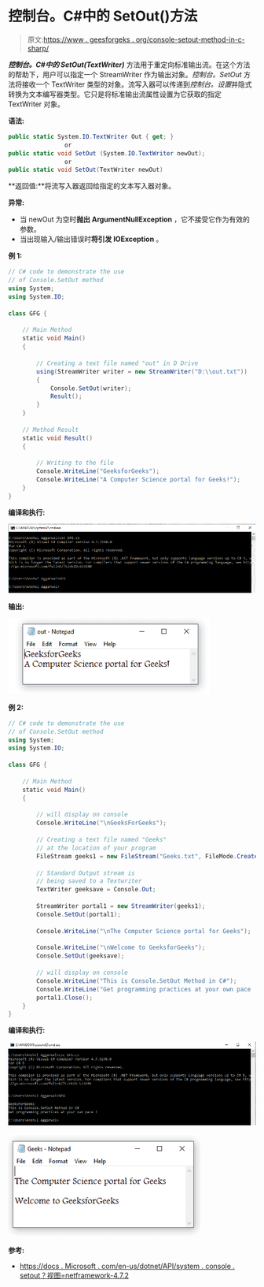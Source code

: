 # 控制台。C#中的 SetOut()方法

> 原文:[https://www . geesforgeks . org/console-setout-method-in-c-sharp/](https://www.geeksforgeeks.org/console-setout-method-in-c-sharp/)

***控制台。C#中的 SetOut(TextWriter)*** 方法用于重定向标准输出流。在这个方法的帮助下，用户可以指定一个 StreamWriter 作为输出对象。*控制台。SetOut* 方法将接收一个 TextWriter 类型的对象。流写入器可以传递到*控制台。设置*并隐式转换为文本编写器类型。它只是将标准输出流属性设置为它获取的指定 TextWriter 对象。

**语法:**

```cs
public static System.IO.TextWriter Out { get; }
                or
public static void SetOut (System.IO.TextWriter newOut);
                or
public static void SetOut(TextWriter newOut)

```

**返回值:**将流写入器返回给指定的文本写入器对象。

**异常:**

*   当 newOut 为空时**抛出 ArgumentNullException** ，它不接受它作为有效的参数。
*   当出现输入/输出错误时**将引发 IOException** 。

**例 1:**

```cs
// C# code to demonstrate the use 
// of Console.SetOut method
using System;
using System.IO;

class GFG {

    // Main Method
    static void Main()
    {

        // Creating a text file named "out" in D Drive
        using(StreamWriter writer = new StreamWriter("D:\\out.txt"))
        {
            Console.SetOut(writer);
            Result();
        }
    }

    // Method Result
    static void Result()
    {

        // Writing to the file
        Console.WriteLine("GeeksforGeeks");
        Console.WriteLine("A Computer Science portal for Geeks!");
    }
}
```

**编译和执行:**

[![](img/0f224bff26e0cdf457e24949e41b1c66.png)](https://media.geeksforgeeks.org/wp-content/uploads/20190307122521/setout-1.png)

**输出:**

[![](img/c0132a9340df60cc5216b4316a3ebeb1.png)](https://media.geeksforgeeks.org/wp-content/uploads/20190307122522/setout-2.png)

**例 2:**

```cs
// C# code to demonstrate the use 
// of Console.SetOut method
using System;
using System.IO;

class GFG {

    // Main Method
    static void Main()
    {

        // will display on console
        Console.WriteLine("\nGeeksForGeeks");

        // Creating a text file named "Geeks" 
        // at the location of your program
        FileStream geeks1 = new FileStream("Geeks.txt", FileMode.Create);

        // Standard Output stream is 
        // being saved to a Textwriter
        TextWriter geeksave = Console.Out;

        StreamWriter portal1 = new StreamWriter(geeks1);
        Console.SetOut(portal1);

        Console.WriteLine("\nThe Computer Science portal for Geeks");

        Console.WriteLine("\nWelcome to GeeksforGeeks");
        Console.SetOut(geeksave);

        // will display on console
        Console.WriteLine("This is Console.SetOut Method in C#");
        Console.WriteLine("Get programming practices at your own pace !");
        portal1.Close();
    }
}
```

**编译和执行:**

[![](img/2edb9d77c565b4b20c8ae9675ecd760f.png)](https://media.geeksforgeeks.org/wp-content/uploads/20190307122524/setout-3.png)

[![](img/1a0dec6c0ed72e9960b2076f28030e4d.png)](https://media.geeksforgeeks.org/wp-content/uploads/20190307122526/setout-4.png)

**参考:**

*   [https://docs . Microsoft . com/en-us/dotnet/API/system . console . setout？视图=netframework-4.7.2](https://docs.microsoft.com/en-us/dotnet/api/system.console.setout?view=netframework-4.7.2)